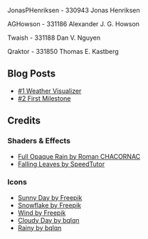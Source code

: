 JonasPHenriksen - 330943 Jonas Henriksen

AGHowson - 331186 Alexander J. G. Howson

Twaish - 331188 Dan V. Nguyen

Qraktor - 331850 Thomas E. Kastberg

## Blog Posts
- [#1 Weather Visualizer](./Blogs/1%20Weather%20Visualizer.md)
- [#2 First Milestone](./Blogs/2%20First%20Milestone.md)

## Credits
### Shaders & Effects
- [Full Opaque Rain by Roman CHACORNAC](https://assetstore.unity.com/packages/vfx/full-opaque-rain-312563)
- [Falling Leaves by SpeedTutor](https://www.youtube.com/watch?v=OLEWP7VZVzQ&ab_channel=SpeedTutor)

### Icons
- [Sunny Day by Freepik](https://www.flaticon.com/free-icon/sunny-day_106061)
- [Snowflake by Freepik](https://www.flaticon.com/free-icon/snowflake_100825)
- [Wind by Freepik](https://www.flaticon.com/free-icon/wind_2057945)
- [Cloudy Day by bqlqn](https://www.flaticon.com/free-icon/cloudy-day_3313911)
- [Rainy by bqlqn](https://www.flaticon.com/free-icon/rainy_3313888)